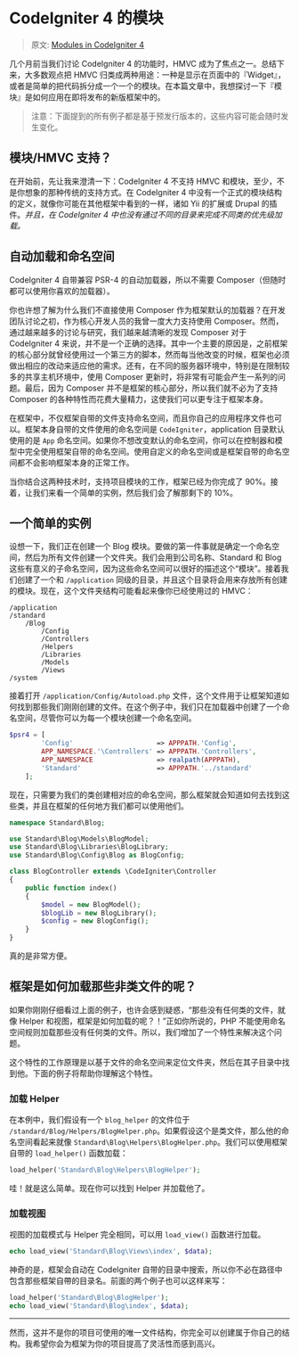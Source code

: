 # CodeIgniter 4 的模块

> 原文: [Modules in CodeIgniter 4](http://blog.newmythmedia.com/blog/show/2016-03-15_Modules_in_CodeIgniter_4)

几个月前当我们讨论 CodeIgniter 4 的功能时，HMVC 成为了焦点之一。总结下来，大多数观点把 HMVC 归类成两种用途：一种是显示在页面中的『Widget』，或者是简单的把代码拆分成一个一个的模块。在本篇文章中，我想探讨一下『模块』是如何应用在即将发布的新版框架中的。

> 注意：下面提到的所有例子都是基于预发行版本的，这些内容可能会随时发生变化。

## 模块/HMVC 支持？

在开始前，先让我来澄清一下：CodeIgniter 4 不支持 HMVC 和模块，至少，不是你想象的那种传统的支持方式。在 CodeIgniter 4 中没有一个正式的模块结构的定义，就像你可能在其他框架中看到的一样，诸如 Yii 的扩展或 Drupal 的插件。*并且，在 CodeIgniter 4 中也没有通过不同的目录来完成不同类的优先级加载。*

## 自动加载和命名空间

CodeIgniter 4 自带兼容 PSR-4 的自动加载器，所以不需要 Composer（但随时都可以使用你喜欢的加载器）。

你也许想了解为什么我们不直接使用 Composer 作为框架默认的加载器？在开发团队讨论之初，作为核心开发人员的我曾一度大力支持使用 Composer。然而，通过越来越多的讨论与研究，我们越来越清晰的发现 Composer 对于 CodeIgniter 4 来说，并不是一个正确的选择。其中一个主要的原因是，之前框架的核心部分就曾经使用过一个第三方的脚本，然而每当他改变的时候，框架也必须做出相应的改动来适应他的需求。还有，在不同的服务器环境中，特别是在限制较多的共享主机环境中，使用 Composer 更新时，将非常有可能会产生一系列的问题。最后，因为 Composer 并不是框架的核心部分，所以我们就不必为了支持 Composer 的各种特性而花费大量精力，这使我们可以更专注于框架本身。

在框架中，不仅框架自带的文件支持命名空间，而且你自己的应用程序文件也可以。框架本身自带的文件使用的命名空间是 `CodeIgniter`，application 目录默认使用的是 `App` 命名空间。如果你不想改变默认的命名空间，你可以在控制器和模型中完全使用框架自带的命名空间。使用自定义的命名空间或是框架自带的命名空间都不会影响框架本身的正常工作。

当你结合这两种技术时，支持项目模块的工作，框架已经为你完成了 90%。接着，让我们来看一个简单的实例，然后我们会了解那剩下的 10%。

## 一个简单的实例

设想一下，我们正在创建一个 Blog 模块。要做的第一件事就是确定一个命名空间，然后为所有文件创建一个文件夹。我们会用到公司名称、Standard 和 Blog 这些有意义的子命名空间，因为这些命名空间可以很好的描述这个“模块”。接着我们创建了一个和 `/application` 同级的目录，并且这个目录将会用来存放所有创建的模块。现在，这个文件夹结构可能看起来像你已经使用过的 HMVC：

```
/application
/standard
    /Blog
        /Config
        /Controllers
        /Helpers
        /Libraries
        /Models
        /Views
/system
```

接着打开 `/application/Config/Autoload.php` 文件，这个文件用于让框架知道如何找到那些我们刚刚创建的文件。在这个例子中，我们只在加载器中创建了一个命名空间，尽管你可以为每一个模块创建一个命名空间。

```php
$psr4 = [
        'Config'                     => APPPATH.'Config',
        APP_NAMESPACE.'\Controllers' => APPPATH.'Controllers',
        APP_NAMESPACE                => realpath(APPPATH),
        'Standard'                   => APPPATH.'../standard'
    ];
```

现在，只需要为我们的类创建相对应的命名空间，那么框架就会知道如何去找到这些类，并且在框架的任何地方我们都可以使用他们。

```php
namespace Standard\Blog;

use Standard\Blog\Models\BlogModel;
use Standard\Blog\Libraries\BlogLibrary;
use Standard\Blog\Config\Blog as BlogConfig;

class BlogController extends \CodeIgniter\Controller
{
    public function index()
    {
        $model = new BlogModel();
        $blogLib = new BlogLibrary();
        $config = new BlogConfig();
    }
}
```

真的是非常方便。

## 框架是如何加载那些非类文件的呢？

如果你刚刚仔细看过上面的例子，也许会感到疑惑，“那些没有任何类的文件，就像 Helper 和视图，框架是如何加载的呢？！”正如你所说的，PHP 不能使用命名空间规则加载那些没有任何类的文件。所以，我们增加了一个特性来解决这个问题。

这个特性的工作原理是以基于文件的命名空间来定位文件夹，然后在其子目录中找到他。下面的例子将帮助你理解这个特性。

### 加载 Helper

在本例中，我们假设有一个 `blog_helper` 的文件位于 `/standard/Blog/Helpers/BlogHelper.php`。如果假设这个是类文件，那么他的命名空间看起来就像 `Standard\Blog\Helpers\BlogHelper.php`。我们可以使用框架自带的 `load_helper()` 函数加载：

```php
load_helper('Standard\Blog\Helpers\BlogHelper');
```

哇！就是这么简单。现在你可以找到 Helper 并加载他了。

### 加载视图

视图的加载模式与 Helper 完全相同，可以用 `load_view()` 函数进行加载。

```php
echo load_view('Standard\Blog\Views\index', $data);
```

神奇的是，框架会自动在 CodeIgniter 自带的目录中搜索，所以你不必在路径中包含那些框架自帶的目录名。前面的两个例子也可以这样来写：

```php
load_helper('Standard\Blog\BlogHelper');
echo load_view('Standard\Blog\index', $data);
```


___

然而，这并不是你的项目可使用的唯一文件结构，你完全可以创建属于你自己的结构。我希望你会为框架为你的项目提高了灵活性而感到高兴。
